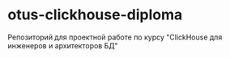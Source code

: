 # otus-clickhouse-diploma
Репозиторий для проектной работе по курсу "ClickHouse для инженеров и архитекторов БД"
